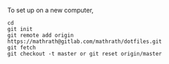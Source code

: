 To set up on a new computer,

```
cd
git init
git remote add origin https://mathrath@gitlab.com/mathrath/dotfiles.git
git fetch
git checkout -t master or git reset origin/master
```
